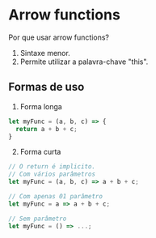 # Arrow functions
Por que usar arrow functions? 

1. Sintaxe menor.
2. Permite utilizar a palavra-chave "this".

## Formas de uso
1. Forma longa
```javascript
let myFunc = (a, b, c) => {
  return a + b + c;
}
```

2. Forma curta
```javascript
// O return é implicito.
// Com vários parâmetros
let myFunc = (a, b, c) => a + b + c;

// Com apenas 01 parâmetro
let myFunc = a => a + b + c;

// Sem parâmetro
let myFunc = () => ...;
```
